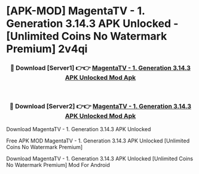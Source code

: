 # [APK-MOD] MagentaTV - 1. Generation 3.14.3 APK Unlocked - [Unlimited Coins No Watermark Premium] 2v4qi



<div align="center">
<h3>🔴 Download [Server1] 👉👉 <a href="https://momento.my/?title=MagentaTV_-_1._Generation_3.14.3_APK_Unlocked">MagentaTV - 1. Generation 3.14.3 APK Unlocked Mod Apk</a></h3><br>

<h3>🔴 Download [Server2] 👉👉 <a href="https://momento.my/?title=MagentaTV_-_1._Generation_3.14.3_APK_Unlocked">MagentaTV - 1. Generation 3.14.3 APK Unlocked Mod Apk</a></h3>
</div>



Download MagentaTV - 1. Generation 3.14.3 APK Unlocked 

Free APK MOD MagentaTV - 1. Generation 3.14.3 APK Unlocked [Unlimited Coins No Watermark Premium]

Download MagentaTV - 1. Generation 3.14.3 APK Unlocked [Unlimited Coins No Watermark Premium] Mod For Android
